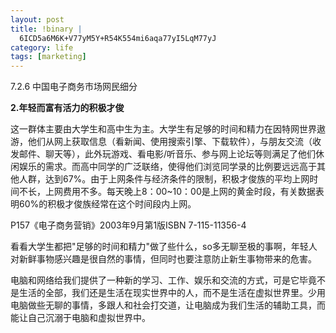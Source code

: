 ```yaml
--- 
layout: post
title: !binary |
  6ICD5a6M6K+V77yM5Y+R54K554mi6aqa77yI5LqM77yJ
category: life
tags: [marketing]
---
```

7.2.6 中国电子商务市场网民细分

**2.年轻而富有活力的积极才俊**

这一群体主要由大学生和高中生为主。大学生有足够的时间和精力在因特网世界遨游，他们从网上获取信息（看新闻、使用搜索引擎、下载软件），与朋友交流（收发邮件、聊天等），此外玩游戏、看电影/听音乐、参与网上论坛等则满足了他们休闲娱乐的需求。而高中同学的广泛联络，使得他们浏览同学录的比例要远远高于其他人群，达到67%。由于上网条件与经济条件的限制，积极才俊族的平均上网时间不长，上网费用不多。每天晚上8：00~10：00是上网的黄金时段，有关数据表明60%的积极才俊族经常在这个时间段内上网。

P157《电子商务营销》2003年9月第1版ISBN 7-115-11356-4

看看大学生都把"足够的时间和精力"做了些什么，so多无聊至极的事啊，年轻人对新鲜事物感兴趣是很自然的事情，但同时也要注意防止新生事物带来的危害。

电脑和网络给我们提供了一种新的学习、工作、娱乐和交流的方式，可是它毕竟不是生活的全部，我们还是生活在现实世界中的人，而不是生活在虚拟世界里。少用电脑做些无聊的事情，多跟人和社会打交道，让电脑成为我们生活的辅助工具，而能让自己沉溺于电脑和虚拟世界中。
